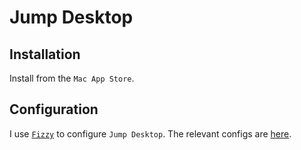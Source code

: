# Jump Desktop

## Installation

Install from the `Mac App Store`.

## Configuration

I use [`Fizzy`](https://github.com/alem0lars/fizzy) to configure `Jump Desktop`.
The relevant configs are [here](https://github.com/alem0lars/configs/tree/master/jump_desktop).
